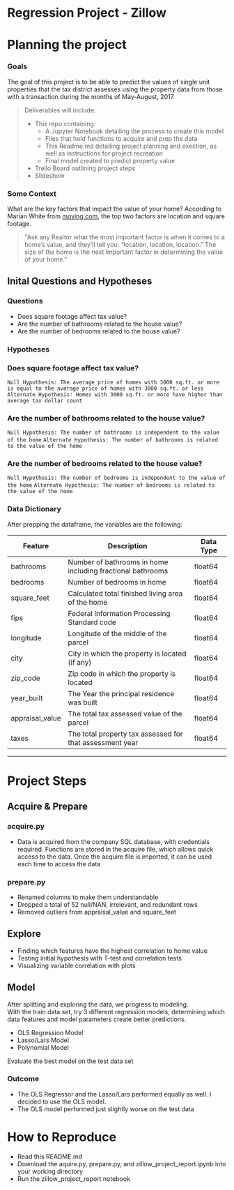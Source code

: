 
# **Regression Project - Zillow**

# **Planning the project**
### Goals
The goal of this project is to be able to predict the values of single unit properties that the tax district assesses using the property data from those with a transaction during the months of May-August, 2017.

>Deliverables will include:
> - This repo containing: 
>   - A Jupyter Notebook detailing the process to create this model
>   - Files that hold functions to acquire and prep the data
>   - This Readme.md detailing project planning and exection, as well as instructions for project recreation
>   - Final model created to predict property value
> - Trello Board outlining project steps
> - Slideshow

### Some Context
What are the key factors that impact the value of your home?
According to Marian White from [moving.com](https://www.moving.com/tips/7-key-factors-that-impact-the-value-of-your-home/), the top two factors are location and square footage.
>"Ask any Realtor what the most important factor is when it comes to a 
>home’s value, and they’ll tell you: “location, location, location.” 
>The size of the home is the next important factor in determining 
>the value of your home."

## Inital Questions and Hypotheses
### Questions
- Does square footage affect tax value?
- Are the number of bathrooms related to the house value?
- Are the number of bedrooms related to the house value?
### Hypotheses
### Does square footage affect tax value?
`Null Hypothesis: The average price of homes with 3000 sq.ft. or more is equal to the average price of homes with 3000 sq.ft. or less`
`Alternate Hypothesis: Homes with 3000 sq.ft. or more have higher than average tax dollar count`

### Are the number of bathrooms related to the house value?
`Null Hypothesis: The number of bathrooms is independent to the value of the home`
`Alternate Hypothesis: The number of bathrooms is related to the value of the home`

### Are the number of bedrooms related to the house value?
`Null Hypothesis: The number of bedrooms is independent to the value of the home`
`Alternate Hypothesis: The number of bedrooms is related to the value of the home`

### Data Dictionary

After prepping the dataframe, the variables are the following:

| Feature         | Description                                                |  Data Type 
|-----------------|------------------------------------------------------------|------------
| bathrooms       | Number of bathrooms in home including fractional bathrooms | float64    
| bedrooms        | Number of bedrooms in home                                 | float64     
| square_feet     | Calculated total finished living area of the home          | float64   
| fips            | Federal Information Processing Standard code               | float64    
| longitude       | Longitude of the middle of the parcel                      | float64     
| city            | City in which the property is located (if any)             | float64    
| zip_code        | Zip code in which the property is located                  | float64    
| year_built      | The Year the principal residence was built                 | float64    
| appraisal_value | The total tax assessed value of the parcel                 | float64    
| taxes           | The total property tax assessed for that assessment year   | float64    

****
# **Project Steps**
## Acquire & Prepare
### acquire.py
- Data is acquired from the company SQL database, with credentials required. Functions are stored in the acquire file, which allows quick access to the data. Once the acquire file is imported, it can be used each time to access the data

### prepare.py
- Renamed columns to make them understandable
- Dropped a total of 52 null/NAN, irrelevant, and redundant rows
- Removed outliers from appraisal_value and square_feet

## Explore
- Finding which features have the highest correlation to home value
- Testing initial hypothesis with T-test and correlation tests
- Visualizing variable correlation with plots

## Model
After splitting and exploring the data, we progress to modeling.  
With the train data set, try 3 different regression models, determining which data features and model parameters create better predictions.
- OLS Regression Model
- Lasso/Lars Model
- Polynomial Model

Evaluate the best model on the test data set
### Outcome
- The OLS Regressor and the Lasso/Lars performed equally as well. I decided to use the OLS model.
- The OLS model performed just slightly worse on the test data

# **How to Reproduce**
- Read this README.md
- Download the aquire.py, prepare.py, and zillow_project_report.ipynb into your working directory
- Run the zillow_project_report notebook



